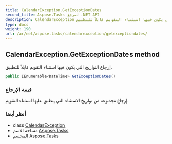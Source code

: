 ```yaml
---
title: CalendarException.GetExceptionDates
second_title: Aspose.Tasks لمرجع .NET API
description: CalendarException طريقة. إرجاع التواريخ التي يكون فيها استثناء التقويم قابلاً للتطبيق.
type: docs
weight: 190
url: /ar/net/aspose.tasks/calendarexception/getexceptiondates/
---
```

## CalendarException.GetExceptionDates method

إرجاع التواريخ التي يكون فيها استثناء التقويم قابلاً للتطبيق.

```csharp
public IEnumerable<DateTime> GetExceptionDates()
```

### قيمة الإرجاع

إرجاع مجموعة من تواريخ الاستثناء التي ينطبق عليها استثناء التقويم.

### أنظر أيضا

* class [CalendarException](../)
* مساحة الاسم [Aspose.Tasks](../../calendarexception/)
* المجسم [Aspose.Tasks](../../../)


